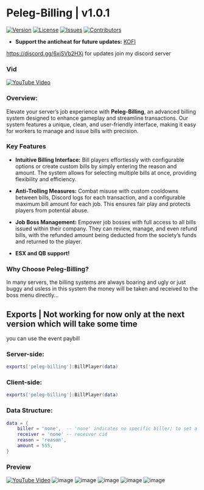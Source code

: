 # Peleg-Billing | v1.0.1 

[![Version](https://img.shields.io/badge/version-1.0.0-blue.svg)](link_to_releases)
[![License](https://img.shields.io/badge/license-GNU-green.svg)](https://opensource.org/licenses/MIT)
[![Issues](https://img.shields.io/github/issues/peleg-development/peleg-billing)](https://github.com/peleg-development/peleg-billing/issues)
[![Contributors](https://img.shields.io/github/contributors/peleg-development/peleg-billing)](none)
- **Support the anticheat for future updates:** [KOFI](https://ko-fi.com/peleg)


https://discord.gg/6xjSVb2HXj for updates join my discord server 

### Vid
[![YouTube Video](https://img.youtube.com/vi/0206ZIxeiGw/0.jpg)](https://youtu.be/0206ZIxeiGw)

### Overview: 

Elevate your server’s job experience with **Peleg-Billing**, an advanced billing system designed to enhance gameplay and streamline transactions. Our system features a unique, clean, and user-friendly interface, making it easy for workers to manage and issue bills with precision.

### **Key Features**

- **Intuitive Billing Interface:** Bill players effortlessly with configurable options or create custom bills by simply entering the reason and amount. The system allows for selecting multiple bills at once, providing flexibility and efficiency.

- **Anti-Trolling Measures:** Combat misuse with custom cooldowns between bills, Discord logs for each transaction, and a configurable maximum bill amount for each job. This ensures fair play and protects players from potential abuse.

- **Job Boss Management:** Empower job bosses with full access to all bills issued within their company. They can review, manage, and even refund bills, with the refunded amount being deducted from the society’s funds and returned to the player.

- **ESX and QB support!**
  
### **Why Choose Peleg-Billing?**

In many servers, the billing systems are always boaring and ugly or just buggy and usless in this system the money will be taken and received to the boss menu directly...

## Exports | Not working for now only at the next version which will take some time
you can use the event paybill

### Server-side:
```lua
exports['peleg-billing']:BillPlayer(data)
```

### Client-side:
```lua
exports['peleg-billing']:BillPlayer(data)
```

### Data Structure:
```lua
data = {
    biller = 'none',  -- 'none' indicates no specific biller; to set a real biller, input the biller’s CID
    receiver = 'none' -- receiver cid 
    reason = 'reason',
    amount = 555,
}
```


### Preview
[![YouTube Video](https://img.youtube.com/vi/0206ZIxeiGw/0.jpg)](https://youtu.be/0206ZIxeiGw)
![image](https://github.com/user-attachments/assets/ae1720be-69c5-4554-9d2a-5da84a618529)
![image](https://github.com/user-attachments/assets/6faad8d9-c8a9-45bd-b605-fcad2f7bcaa8)
![image](https://github.com/user-attachments/assets/83ce2000-8682-4552-be2e-3dc727555dac)
![image](https://github.com/user-attachments/assets/cdf1b8ac-aac8-41d7-9f0e-f882c80da6a9)
![image](https://github.com/user-attachments/assets/e4f06956-cd0e-47f0-a014-700a4b38e5ca)

